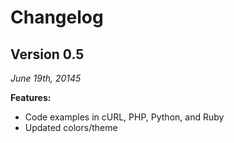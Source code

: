 # Changelog

## Version 0.5

*June 19th, 20145*

**Features:**

- Code examples in cURL, PHP, Python, and Ruby
- Updated colors/theme